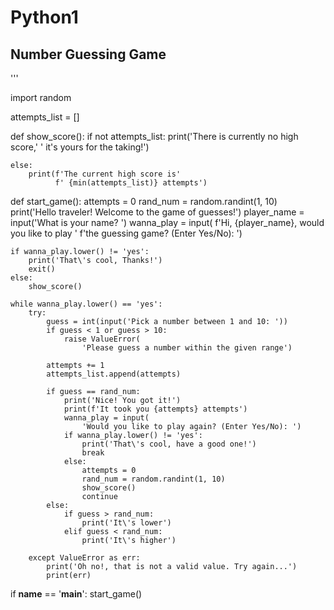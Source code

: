 # Python1
Number Guessing Game
-------------------------------------------------------------
'''

import random

attempts_list = []


def show_score():
    if not attempts_list:
        print('There is currently no high score,'
              ' it\'s yours for the taking!')

    else:
        print(f'The current high score is'
              f' {min(attempts_list)} attempts')


def start_game():
    attempts = 0
    rand_num = random.randint(1, 10)
    print('Hello traveler! Welcome to the game of guesses!')
    player_name = input('What is your name? ')
    wanna_play = input(
        f'Hi, {player_name}, would you like to play '
        f'the guessing game? (Enter Yes/No): ')

    if wanna_play.lower() != 'yes':
        print('That\'s cool, Thanks!')
        exit()
    else:
        show_score()

    while wanna_play.lower() == 'yes':
        try:
            guess = int(input('Pick a number between 1 and 10: '))
            if guess < 1 or guess > 10:
                raise ValueError(
                    'Please guess a number within the given range')

            attempts += 1
            attempts_list.append(attempts)

            if guess == rand_num:
                print('Nice! You got it!')
                print(f'It took you {attempts} attempts')
                wanna_play = input(
                    'Would you like to play again? (Enter Yes/No): ')
                if wanna_play.lower() != 'yes':
                    print('That\'s cool, have a good one!')
                    break
                else:
                    attempts = 0
                    rand_num = random.randint(1, 10)
                    show_score()
                    continue
            else:
                if guess > rand_num:
                    print('It\'s lower')
                elif guess < rand_num:
                    print('It\'s higher')

        except ValueError as err:
            print('Oh no!, that is not a valid value. Try again...')
            print(err)


if __name__ == '__main__':
    start_game()
